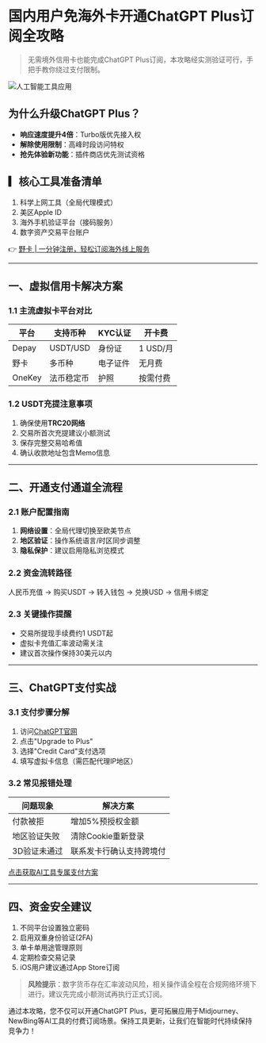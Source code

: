 # 国内用户免海外卡开通ChatGPT Plus订阅全攻略

> 无需境外信用卡也能完成ChatGPT Plus订阅，本攻略经实测验证可行，手把手教你绕过支付限制。

![人工智能工具应用](https://via.placeholder.com/800x400)

## 为什么升级ChatGPT Plus？
- **响应速度提升4倍**：Turbo版优先接入权
- **解除使用限制**：高峰时段访问特权
- **抢先体验新功能**：插件商店优先测试资格

## ▎核心工具准备清单
1. 科学上网工具（全局代理模式）
2. 美区Apple ID
3. 海外手机验证平台（接码服务）
4. 数字资产交易平台账户

👉 [野卡 | 一分钟注册，轻松订阅海外线上服务](https://bbtdd.com/yeka)

---

## 一、虚拟信用卡解决方案
### 1.1 主流虚拟卡平台对比
| 平台       | 支持币种 | KYC认证 | 开卡费     |
|------------|----------|---------|------------|
| Depay      | USDT/USD | 身份证  | 1 USD/月   |
| 野卡   | 多币种   | 电子证件| 无月费     |
| OneKey     | 法币稳定币| 护照   | 按需付费   |

### 1.2 USDT充提注意事项
1. 确保使用**TRC20网络**
2. 交易所首次充提建议小额测试
3. 保存完整交易哈希值
4. 确认收款地址包含Memo信息

---

## 二、开通支付通道全流程
### 2.1 账户配置指南
1. **网络设置**：全局代理切换至欧美节点
2. **地区验证**：操作系统语言/时区同步调整
3. **隐私保护**：建议启用隐私浏览模式

### 2.2 资金流转路径

人民币充值 → 购买USDT → 转入钱包 → 兑换USD → 信用卡绑定


### 2.3 关键操作提醒
- 交易所提现手续费约1 USDT起
- 虚拟卡充值汇率波动需关注
- 建议首次操作保持30美元以内

---

## 三、ChatGPT支付实战
### 3.1 支付步骤分解
1. 访问[ChatGPT官网](https://chat.openai.com/)
2. 点击"Upgrade to Plus"
3. 选择"Credit Card"支付选项
4. 填写虚拟卡信息（需匹配代理IP地区）

### 3.2 常见报错处理
| 问题现象               | 解决方案                 |
|------------------------|--------------------------|
| 付款被拒               | 增加5%预授权金额         |
| 地区验证失败           | 清除Cookie重新登录       |
| 3D验证未通过           | 联系发卡行确认支持跨境付 |

[点击获取AI工具专属支付方案](https://bbtdd.com/yeka)

---

## 四、资金安全建议
1. 不同平台设置独立密码
2. 启用双重身份验证(2FA)
3. 单卡单用途管理原则
4. 定期检查交易记录
5. iOS用户建议通过App Store订阅

> **风险提示**：数字货币存在汇率波动风险，相关操作请全程在合规网络环境下进行。建议先完成小额测试再执行正式订阅。

通过本攻略，您不仅可以开通ChatGPT Plus，更可拓展应用于Midjourney、NewBing等AI工具的付费订阅场景。保持工具更新，让我们在智能时代持续保持竞争力！